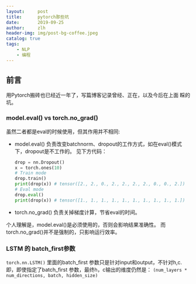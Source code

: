 ```yaml
---
layout:     post
title:      pytorch那些坑
date:       2019-09-25
author:     zlh
header-img: img/post-bg-coffee.jpeg
catalog: true
tags:
    - NLP
    - 编程
---
```


## 前言

用Pytorch搬砖也已经近一年了，写篇博客记录曾经、正在，以及今后在上面
睬的坑。

### model.eval() vs torch.no_grad()
虽然二者都是eval的时候使用，但其作用并不相同:
- model.eval() 负责改变batchnorm、dropout的工作方式，如在eval()模式下，dropout是不工作的。
见下方代码：
    ```python
    drop = nn.Dropout()
    x = torch.ones(10)
    # Train mode 
    drop.train()
    print(drop(x)) # tensor([2., 2., 0., 2., 2., 2., 2., 0., 0., 2.])
    # Eval mode
    drop.eval()
    print(drop(x)) # tensor([1., 1., 1., 1., 1., 1., 1., 1., 1., 1.])
    ```

- torch.no_grad() 负责关掉梯度计算，节省eval的时间。

个人理解是，model.eval()是必须使用的，否则会影响结果准确性。
而torch.no_grad()并不是强制的，只影响运行效率。

### LSTM 的 batch_first参数

`torch.nn.LSTM()` 里面的batch_first 参数只是针对input和output，不针对h,c.
即，即使指定了batch_first 参数，最终h，c输出的维度仍然是：
`(num_layers * num_directions, batch, hidden_size)`
